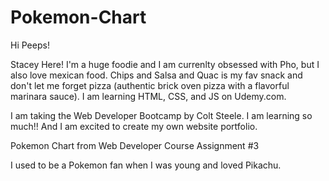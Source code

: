 # Pokemon-Chart

Hi Peeps!

Stacey Here! I'm a huge foodie and I am currenlty obsessed with Pho, but I also love mexican food. Chips and Salsa and Quac is my fav snack and don't let me forget pizza (authentic brick oven pizza with a flavorful marinara sauce). I am learning HTML, CSS, and JS on Udemy.com. 

I am taking the Web Developer Bootcamp by Colt Steele. I am learning so much!! And I am excited to create my own website portfolio.

Pokemon Chart from Web Developer Course Assignment #3

I used to be a Pokemon fan when I was young and loved Pikachu.
